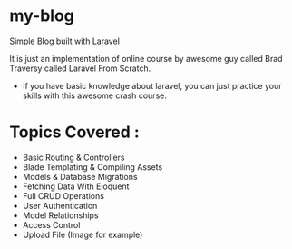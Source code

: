# my-blog
Simple Blog built with Laravel

It is just an implementation of online course by awesome guy called Brad Traversy called Laravel From Scratch.

* if you have basic knowledge about laravel, you can just practice your skills with this awesome crash course.

# Topics Covered :
* Basic Routing & Controllers
* Blade Templating & Compiling Assets
* Models & Database Migrations
* Fetching Data With Eloquent
* Full CRUD Operations
* User Authentication
* Model Relationships
* Access Control
* Upload File (Image for example)
